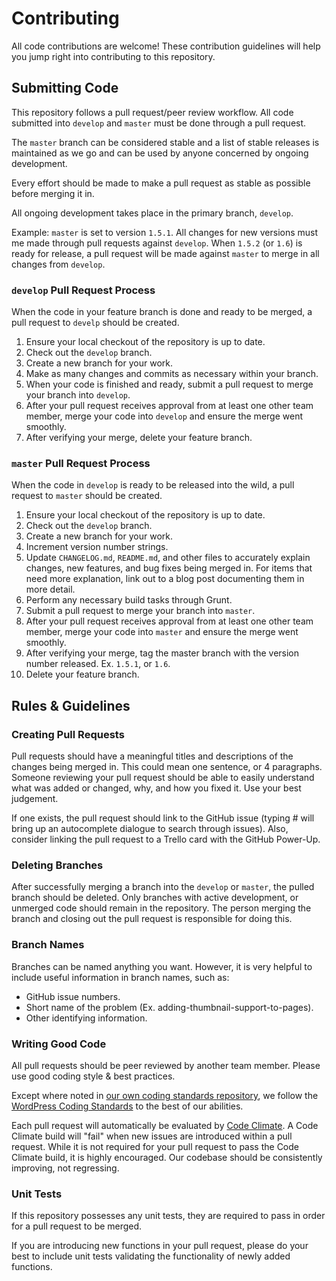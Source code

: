 # Contributing

All code contributions are welcome! These contribution guidelines will help you
 jump right into contributing to this repository.

## Submitting Code

This repository follows a pull request/peer review workflow. All code submitted
 into `develop` and `master` must be done through a pull request.

The `master` branch can be considered stable and a list of stable releases is
 maintained as we go and can be used by anyone concerned by ongoing
 development.

Every effort should be made to make a pull request as stable as possible before
 merging it in.

All ongoing development takes place in the primary branch, `develop`.

Example: `master` is set to version `1.5.1`. All changes for new versions must
 me made through pull requests against `develop`. When `1.5.2` (or `1.6`) is
 ready for release, a pull request will be made against `master` to merge in
 all changes from `develop`.

### `develop` Pull Request Process

When the code in your feature branch is done and ready to be merged, a pull
 request to `develp` should be created.

1. Ensure your local checkout of the repository is up to date.
1. Check out the `develop` branch.
1. Create a new branch for your work.
1. Make as many changes and commits as necessary within your branch.
1. When your code is finished and ready, submit a pull request to merge your
 branch into `develop`.
1. After your pull request receives approval from at least one other team
 member, merge your code into `develop` and ensure the merge went smoothly.
1. After verifying your merge, delete your feature branch.

### `master` Pull Request Process

When the code in `develop` is ready to be released into the wild, a pull
 request to `master` should be created.

1. Ensure your local checkout of the repository is up to date.
1. Check out the `develop` branch.
1. Create a new branch for your work.
1. Increment version number strings.
1. Update `CHANGELOG.md`, `README.md`, and other files to accurately explain
 changes, new features, and bug fixes being merged in. For items that need more
 explanation, link out to a blog post documenting them in more detail.
1. Perform any necessary build tasks through Grunt.
1. Submit a pull request to merge your branch into `master`.
1. After your pull request receives approval from at least one other team
 member, merge your code into `master` and ensure the merge went smoothly.
1. After verifying your merge, tag the master branch with the version number
 released. Ex. `1.5.1`, or `1.6`.
1. Delete your feature branch.

## Rules & Guidelines

### Creating Pull Requests

Pull requests should have a meaningful titles and descriptions of the changes
 being merged in. This could mean one sentence, or 4 paragraphs. Someone
 reviewing your pull request should be able to easily understand what was added
 or changed, why, and how you fixed it. Use your best judgement.

If one exists, the pull request should link to the GitHub issue (typing # will
 bring up an autocomplete dialogue to search through issues). Also, consider
 linking the pull request to a Trello card with the GitHub Power-Up.

### Deleting Branches

After successfully merging a branch into the `develop` or `master`, the pulled
 branch should be deleted. Only branches with active development, or unmerged
 code should remain in the repository. The person merging the branch and
 closing out the pull request is responsible for doing this.

### Branch Names

Branches can be named anything you want. However, it is very helpful to include
 useful information in branch names, such as:

* GitHub issue numbers.
* Short name of the problem (Ex. adding-thumbnail-support-to-pages).
* Other identifying information.

### Writing Good Code

All pull requests should be peer reviewed by another team member. Please use
 good coding style & best practices.

Except where noted in [our own coding standards repository](https://github.com/bu-ist/coding-standards),
 we follow the [WordPress Coding Standards](https://make.wordpress.org/core/handbook/best-practices/coding-standards/)
 to the best of our abilities.

Each pull request will automatically be evaluated by [Code Climate](https://codeclimate.com/).
 A Code Climate build will "fail" when new issues are introduced within a pull
 request. While it is not required for your pull request to pass the Code
 Climate build, it is highly encouraged. Our codebase should be consistently
 improving, not regressing.

### Unit Tests

If this repository possesses any unit tests, they are required to pass in order
 for a pull request to be merged.

If you are introducing new functions in your pull request, please do your best
 to include unit tests validating the functionality of newly added functions.